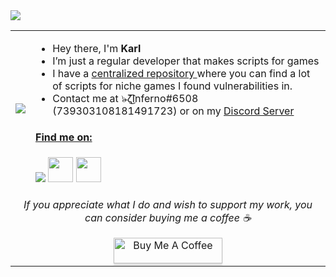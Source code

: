 <img src ="https://gpvc.arturio.dev/InfernoKarl">

<table>
  <tr>
    <td><img src="https://c.tenor.com/qEvN7_Cpkz4AAAAC/nichijou-mio.gif"></td>
    <td>
      <ul>
        <li>Hey there, I'm <strong>Karl</strong></li>
        <li>I’m just a regular developer that makes scripts for games</li>
        <li>I have a <a href="https://github.com/InfernoKarl/opensrc">centralized repository </a> where you can find a lot of scripts for niche games I found vulnerabilities in.</li>
        <li>Contact me at ๖̶̶̶ζ͜͡Inferno#6508 (739303108181491723) or on my <a href="[https://discord.gg/hNX8VxcjMF](https://discord.gg/infernoscripts)">Discord Server</li>
      </ul>
      <h4>Find me on:</h4>
      <a href="https://www.roblox.com/users/1971804805/profile"><img src="https://static.wikia.nocookie.net/ba67692c-bc3b-40a0-953a-6ca9d6ca51eb/scale-to-width/40"/></a>
      <a href="https://v3rmillion.net/member.php?action=profile&uid=2446601"><img src="https://static.wikia.nocookie.net/logopedia/images/0/0b/Vermillion_Favicon.png/revision/latest/scale-to-width-down/250?cb=20220609013634/" width="40" height="40"/></a>
      <a href="https://dsc.bio/infernokarl"><img src="https://cdn-icons-png.flaticon.com/512/2111/2111370.png" width="40" height="40"/></a>
    </td>
  </tr>
  <tr>
    <td align="center" colspan="2">
      <p><i>If you appreciate what I do and wish to support my work, you can consider buying me a coffee ☕</i></p>
      <a href="https://www.buymeacoffee.com/infernokarl" target="_blank"><img src="https://www.buymeacoffee.com/assets/img/custom_images/orange_img.png" alt="Buy Me A Coffee" style="height: 41px !important;width: 174px !important;box-shadow: 0px 3px 2px 0px rgba(190, 190, 190, 0.5) !important;-webkit-box-shadow: 0px 3px 2px 0px rgba(190, 190, 190, 0.5) !important;" ></a>
    </td>
  </tr>
</table>
